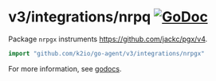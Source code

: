 # v3/integrations/nrpq [![GoDoc](https://godoc.org/github.com/k2io/go-agent/v3/integrations/nrpgx?status.svg)](https://godoc.org/github.com/k2io/go-agent/v3/integrations/nrpgx)

Package `nrpgx` instruments https://github.com/jackc/pgx/v4.

```go
import "github.com/k2io/go-agent/v3/integrations/nrpgx"
```

For more information, see
[godocs](https://godoc.org/github.com/k2io/go-agent/v3/integrations/nrpgx).
